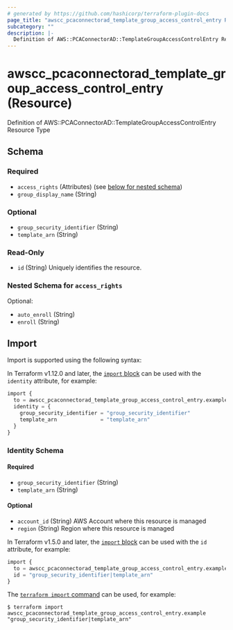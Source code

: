```yaml
---
# generated by https://github.com/hashicorp/terraform-plugin-docs
page_title: "awscc_pcaconnectorad_template_group_access_control_entry Resource - terraform-provider-awscc"
subcategory: ""
description: |-
  Definition of AWS::PCAConnectorAD::TemplateGroupAccessControlEntry Resource Type
---
```


# awscc_pcaconnectorad_template_group_access_control_entry (Resource)

Definition of AWS::PCAConnectorAD::TemplateGroupAccessControlEntry Resource Type



<!-- schema generated by tfplugindocs -->
## Schema

### Required

- `access_rights` (Attributes) (see [below for nested schema](#nestedatt--access_rights))
- `group_display_name` (String)

### Optional

- `group_security_identifier` (String)
- `template_arn` (String)

### Read-Only

- `id` (String) Uniquely identifies the resource.

<a id="nestedatt--access_rights"></a>
### Nested Schema for `access_rights`

Optional:

- `auto_enroll` (String)
- `enroll` (String)

## Import

Import is supported using the following syntax:

In Terraform v1.12.0 and later, the [`import` block](https://developer.hashicorp.com/terraform/language/import) can be used with the `identity` attribute, for example:

```terraform
import {
  to = awscc_pcaconnectorad_template_group_access_control_entry.example
  identity = {
    group_security_identifier = "group_security_identifier"
    template_arn              = "template_arn"
  }
}
```

<!-- schema generated by tfplugindocs -->
### Identity Schema

#### Required

- `group_security_identifier` (String)
- `template_arn` (String)

#### Optional

- `account_id` (String) AWS Account where this resource is managed
- `region` (String) Region where this resource is managed

In Terraform v1.5.0 and later, the [`import` block](https://developer.hashicorp.com/terraform/language/import) can be used with the `id` attribute, for example:

```terraform
import {
  to = awscc_pcaconnectorad_template_group_access_control_entry.example
  id = "group_security_identifier|template_arn"
}
```

The [`terraform import` command](https://developer.hashicorp.com/terraform/cli/commands/import) can be used, for example:

```shell
$ terraform import awscc_pcaconnectorad_template_group_access_control_entry.example "group_security_identifier|template_arn"
```
